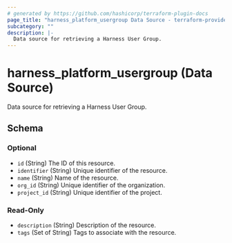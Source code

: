 ```yaml
---
# generated by https://github.com/hashicorp/terraform-plugin-docs
page_title: "harness_platform_usergroup Data Source - terraform-provider-harness"
subcategory: ""
description: |-
  Data source for retrieving a Harness User Group.
---
```


# harness_platform_usergroup (Data Source)

Data source for retrieving a Harness User Group.



<!-- schema generated by tfplugindocs -->
## Schema

### Optional

- `id` (String) The ID of this resource.
- `identifier` (String) Unique identifier of the resource.
- `name` (String) Name of the resource.
- `org_id` (String) Unique identifier of the organization.
- `project_id` (String) Unique identifier of the project.

### Read-Only

- `description` (String) Description of the resource.
- `tags` (Set of String) Tags to associate with the resource.


